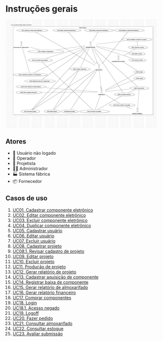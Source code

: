 # Instruções gerais
![Diagrama de casos de uso do _software_ "Minha fábrica"](diagrama-de-casos-de-uso.png)
## Atores
- 👤 Usuário não logado
- 👷 Operador
- 📐 Projetista
- 👨‍💼 Administrador
- 🏭 Sistema fábrica
- 📦 Fornecedor
## Casos de uso
1. [UC01. Cadastrar componente eletrônico](./UC01.%20Cadastrar%20componente%20eletrônico.md)
2. [UC02. Editar componente eletrônico](./UC02.%20Editar%20componente%20eletrônico.md)
3. [UC03. Excluir componente eletrônico](./UC03.%20Excluir%20componente%20eletrônico.md)
4. [UC04. Duplicar componente eletrônico](./UC04.%20Duplicar%20componente%20eletrônico.md)
5. [UC05. Cadastrar usuário](./UC05.%20Cadastrar%20usuário.md)
6. [UC06. Editar usuário](./UC06.%20Editar%20usuário.md)
7. [UC07. Excluir usuário](./UC07.%20Excluir%20usuário.md)
8. [UC08. Cadastrar projeto](./UC08.%20Cadastrar%20projeto.md)
9. [UC08.1. Revisar cadastro de projeto](./UC08.1.%20Revisar%20cadastro%20de%20projeto.md)
10. [UC09. Editar projeto](./UC09.%20Editar%20projeto.md)
11. [UC10. Excluir projeto](./UC10.%20Excluir%20projeto.md)
12. [UC11. Produção de projeto](./UC11.%20Produção%20de%20projeto.md)
13. [UC12. Gerar relatório de projeto](./UC12.%20Gerar%20relatório%20de%20projeto.md)
14. [UC13. Cadastrar aquisição de componente](./UC13.%20Cadastrar%20aquisição%20de%20componente.md)
15. [UC14. Registrar baixa de componente](./UC14.%20Registrar%20baixa%20de%20componente.md)
16. [UC15. Gerar relatório de almoxarifado](./UC15.%20Gerar%20relatório%20de%20almoxarifado.md)
17. [UC16. Gerar relatório financeiro](./UC16.%20Gerar%20relatório%20financeiro.md)
18. [UC17. Comprar componentes](./UC17.%20Comprar%20componentes.md)
19. [UC18. Login](./UC18.%20Login.md)
20. [UC18.1. Acesso negado](./UC18.1.%20Acesso%20negado.md)
21. [UC19. Logoff](./UC19.%20Logoff.md)
22. [UC20. Fazer pedido](./UC20.%20Fazer%20pedido.md)
23. [UC21. Consultar almoxarifado](./UC21.%20Consultar%20almoxarifado.md)
24. [UC22. Consultar estoque](./UC22.%20Consultar%20estoque.md)
25. [UC23. Avaliar submissão](./UC23.%20Avaliar%20submissão.md)
